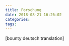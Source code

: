 ```yaml
---
title: Forschung
date: 2018-08-21 16:26:02
categories:
tags:
---
```


<!-- toc -->

[bounty deutsch translation]
